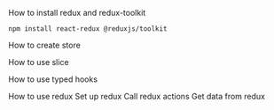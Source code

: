 How to install redux and redux-toolkit
```
npm install react-redux @reduxjs/toolkit
```

How to create store

How to use slice

How to use typed hooks

How to use redux
Set up redux
Call redux actions
Get data from redux